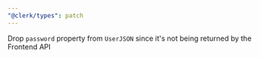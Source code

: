 ```yaml
---
"@clerk/types": patch
---
```


Drop `password` property from `UserJSON` since it's not being returned by the Frontend API
